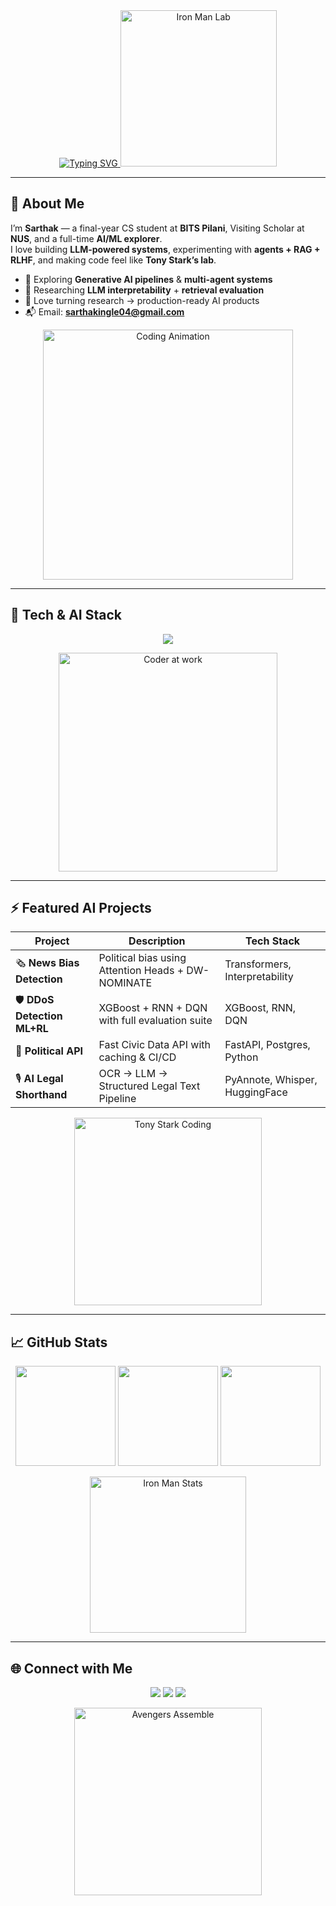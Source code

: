 <div align="center">

  <!-- Typing banner -->
  <a href="https://git.io/typing-svg">
    <img src="https://readme-typing-svg.demolab.com?font=Fira+Code&weight=700&size=28&pause=1000&duration=2000&color=FF3CAC&center=true&vCenter=true&width=800&lines=Sarthak+Ingle;AI+Engineer+%7C+LLM+Tinkerer;Final-year+CS+@+BITS+Pilani;Visiting+Scholar+%7C+NUS;Building+AI+Systems+That+Ship" alt="Typing SVG">
  </a>

  <!-- Iron Man GIF -->
  <img src="https://media.giphy.com/media/3o7abB06u9bNzA8lu8/giphy.gif" width="250" alt="Iron Man Lab"/>
</div>

---

## 🧠 About Me
I’m **Sarthak** — a final-year CS student at **BITS Pilani**, Visiting Scholar at **NUS**, and a full-time **AI/ML explorer**.  
I love building **LLM-powered systems**, experimenting with **agents + RAG + RLHF**, and making code feel like **Tony Stark’s lab**.

- 🚀 Exploring **Generative AI pipelines** & **multi-agent systems**  
- 🧪 Researching **LLM interpretability** + **retrieval evaluation**  
- 🎯 Love turning research → production-ready AI products  
- 📬 Email: **sarthakingle04@gmail.com**

<p align="center">
  <img src="https://media.giphy.com/media/f3iwJFOVOwuy7K6FFw/giphy.gif" width="400" alt="Coding Animation"/>
</p>

---

## 🦾 Tech & AI Stack
<p align="center">
  <img src="https://skillicons.dev/icons?i=python,pytorch,tensorflow,scikitlearn,huggingface,fastapi,flask,react,postgres,git,docker&theme=dark" />
</p>

<p align="center">
  <img src="https://media.giphy.com/media/qgQUggAC3Pfv687qPC/giphy.gif" width="350" alt="Coder at work"/>
</p>

---

## ⚡ Featured AI Projects
| Project | Description | Tech Stack |
|---------|-------------|------------|
| 🗞️ **News Bias Detection** | Political bias using Attention Heads + DW-NOMINATE | Transformers, Interpretability |
| 🛡️ **DDoS Detection ML+RL** | XGBoost + RNN + DQN with full evaluation suite | XGBoost, RNN, DQN |
| 🧩 **Political API** | Fast Civic Data API with caching & CI/CD | FastAPI, Postgres, Python |
| 🎙️ **AI Legal Shorthand** | OCR → LLM → Structured Legal Text Pipeline | PyAnnote, Whisper, HuggingFace |

<p align="center">
  <img src="https://media.giphy.com/media/l0HlOvJ7yaacpuSas/giphy.gif" width="300" alt="Tony Stark Coding"/>
</p>

---

## 📈 GitHub Stats
<div align="center">
  <img src="https://github-readme-stats.vercel.app/api?username=sarth-04&show_icons=true&theme=radical&hide_border=true&count_private=true" height="160"/>
  <img src="https://github-readme-streak-stats.herokuapp.com/?user=sarth-04&theme=radical&hide_border=true" height="160"/>
  <img src="https://github-readme-stats.vercel.app/api/top-langs/?username=sarth-04&layout=compact&theme=radical&hide_border=true" height="160"/>
</div>

<p align="center">
  <img src="https://media.giphy.com/media/xT9IgzoKnwFNmISR8I/giphy.gif" width="250" alt="Iron Man Stats"/>
</p>

---

## 🌐 Connect with Me
<p align="center">
  <a href="https://linkedin.com/in/sarthak-ingle"><img src="https://img.shields.io/badge/LinkedIn-0077B5?logo=linkedin&logoColor=white&style=for-the-badge"/></a>
  <a href="https://x.com/YourTwitterHandle"><img src="https://img.shields.io/badge/X-000000?logo=x&logoColor=white&style=for-the-badge"/></a>
  <a href="mailto:sarthakingle04@gmail.com"><img src="https://img.shields.io/badge/Email-DC2626?logo=gmail&logoColor=white&style=for-the-badge"/></a>
</p>

<p align="center">
  <img src="https://media.giphy.com/media/26AHONQ79FdWZhAI0/giphy.gif" width="300" alt="Avengers Assemble"/>
</p>

